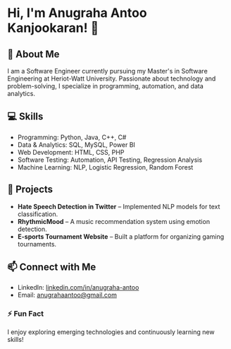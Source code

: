 # Hi, I'm Anugraha Antoo Kanjookaran! 👋

## 🚀 About Me
I am a Software Engineer currently pursuing my Master's in Software Engineering at Heriot-Watt University. Passionate about technology and problem-solving, I specialize in programming, automation, and data analytics.

## 💻 Skills
- Programming: Python, Java, C++, C#
- Data & Analytics: SQL, MySQL, Power BI
- Web Development: HTML, CSS, PHP
- Software Testing: Automation, API Testing, Regression Analysis
- Machine Learning: NLP, Logistic Regression, Random Forest

## 🔭 Projects
- **Hate Speech Detection in Twitter** – Implemented NLP models for text classification.
- **RhythmicMood** – A music recommendation system using emotion detection.
- **E-sports Tournament Website** – Built a platform for organizing gaming tournaments.

## 📫 Connect with Me
- LinkedIn: [linkedin.com/in/anugraha-antoo](https://www.linkedin.com/in/anugraha-antoo)
- Email: anugrahaantoo@gmail.com

### ⚡ Fun Fact
I enjoy exploring emerging technologies and continuously learning new skills!

